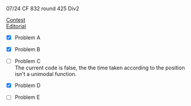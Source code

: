 07/24 CF 832 round 425 Div2   

[Contest](http://codeforces.com/contest/832)  
[Editorial](http://codeforces.com/blog/entry/53461)  


- [x] Problem A  

- [x] Problem B  

- [ ] Problem C  
The current code is false, the the time taken according to the position isn't a unimodal function.

- [x] Problem D  

- [ ] Problem E  
